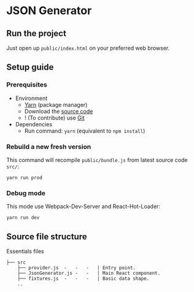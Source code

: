 # JSON Generator 

## Run the project
Just open up `public/index.html` on your preferred web browser.

## Setup guide
### Prerequisites
* Environment
    * [Yarn](https://yarnpkg.com/lang/en/docs/install/) (package manager)
    * Download the [source code](https://github.com/quborg/json-gen/archive/master.zip)
    * ! (To contribute) use [Git](https://git-scm.com/) 
* Dependencies
    * Run command: `yarn` (equivalent to `npm install`)

### Rebuild a new fresh version
This command will recompile `public/bundle.js` from latest source code `src/`:
```
yarn run prod
```

### Debug mode
This mode use Webpack-Dev-Server and React-Hot-Loader: 
```
yarn run dev
```

## Source file structure
Essentials files
```
├── src
    ├── provider.js  -   -   -   | Entry point.
    ├── JsonGenerator.js -   -   | Main React component.
    ├── fixtures.js  -   -   -   | Basic data shape.
    ..
```
